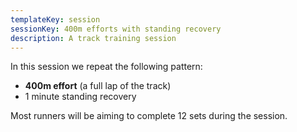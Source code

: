 ```yaml
---
templateKey: session
sessionKey: 400m efforts with standing recovery
description: A track training session
---
```

In this session we repeat the following pattern:

* **400m effort** (a full lap of the track)
* 1 minute standing recovery

Most runners will be aiming to complete 12 sets during the session.
